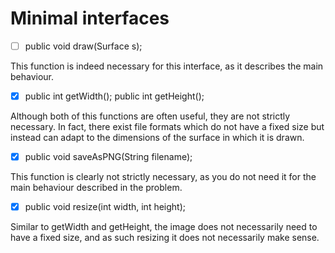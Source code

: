 # Minimal interfaces

- [ ] public void draw(Surface s);

This function is indeed necessary for this interface, as it describes the main behaviour.

- [x] public int getWidth(); public int getHeight();

Although both of this functions are often useful, they are not strictly necessary. In fact, there exist file formats which do not have a fixed size but instead can adapt to the dimensions of the surface in which it is drawn.

- [x] public void saveAsPNG(String filename);

This function is clearly not strictly necessary, as you do not need it for the main behaviour described in the problem.

- [x] public void resize(int width, int height);

Similar to getWidth and getHeight, the image does not necessarily need to have a fixed size, and as such resizing it does not necessarily make sense.
